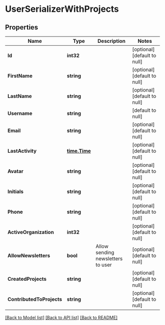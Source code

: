 # UserSerializerWithProjects

## Properties
Name | Type | Description | Notes
------------ | ------------- | ------------- | -------------
**Id** | **int32** |  | [optional] [default to null]
**FirstName** | **string** |  | [optional] [default to null]
**LastName** | **string** |  | [optional] [default to null]
**Username** | **string** |  | [default to null]
**Email** | **string** |  | [optional] [default to null]
**LastActivity** | [**time.Time**](time.Time.md) |  | [optional] [default to null]
**Avatar** | **string** |  | [optional] [default to null]
**Initials** | **string** |  | [optional] [default to null]
**Phone** | **string** |  | [optional] [default to null]
**ActiveOrganization** | **int32** |  | [optional] [default to null]
**AllowNewsletters** | **bool** | Allow sending newsletters to user | [optional] [default to null]
**CreatedProjects** | **string** |  | [optional] [default to null]
**ContributedToProjects** | **string** |  | [optional] [default to null]

[[Back to Model list]](../README.md#documentation-for-models) [[Back to API list]](../README.md#documentation-for-api-endpoints) [[Back to README]](../README.md)


